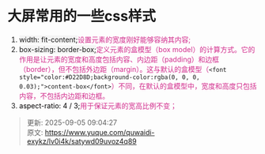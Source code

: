 # 大屏常用的一些css样式

1. <font style="color:rgba(0, 0, 0, 0.9);background-color:rgb(245, 245, 245);">width: fit-content;</font><font style="color:#D22D8D;">设置元素的宽度刚好能够容纳其内容;</font>
2. <font style="color:rgba(0, 0, 0, 0.9);background-color:rgb(245, 245, 245);">box-sizing: border-box;</font><font style="color:#D22D8D;">定义元素的盒模型（box model）的计算方式。它的作用是让元素的宽度和高度包括内容、内边距（padding）和边框（border），但不包括外边距（margin）。这与默认的盒模型（</font>`<font style="color:#D22D8D;background-color:rgba(0, 0, 0, 0.03);">content-box</font>`<font style="color:#D22D8D;">）不同，在默认的盒模型中，宽度和高度只包括内容，不包括内边距和边框。</font>
3. <font style="color:#000000;">aspect-ratio: 4 / 3;</font><font style="color:#D22D8D;">用于保证元素的宽高比例不变；</font>



> 更新: 2025-09-05 09:04:27  
> 原文: <https://www.yuque.com/quwaidi-exykz/lv0i4k/satywd09uvoz4q89>